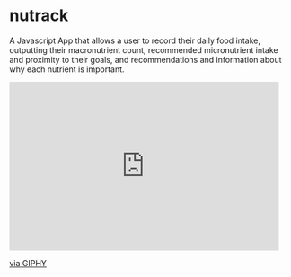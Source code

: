 # nutrack
A Javascript App that allows a user to record their daily food intake, outputting their macronutrient count, recommended micronutrient intake and proximity to their goals, and recommendations and information about why each nutrient is important.


<iframe src="https://giphy.com/embed/8rEVRSq9Zjfwui3ET8" width="480" height="300" frameBorder="0" class="giphy-embed" allowFullScreen></iframe><p><a href="https://giphy.com/gifs/8rEVRSq9Zjfwui3ET8">via GIPHY</a></p>



